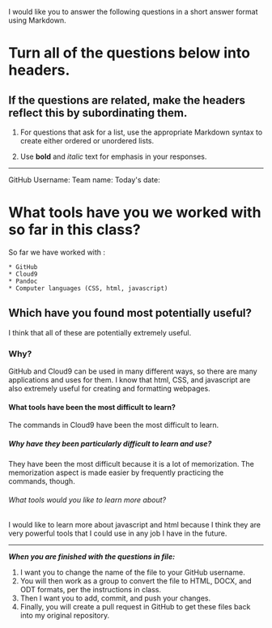 I would like you to answer the following questions in a short answer format using Markdown. 

# Turn all of the questions below into headers. 

## If the questions are related, make the headers reflect this by subordinating them.  

1. For questions that ask for a list, use the appropriate Markdown syntax to create either ordered or unordered lists. 

2. Use **bold** and *italic* text for emphasis in your responses.

* * *

GitHub Username: 
Team name: 
Today's date: 

# What tools have you we worked with so far in this class?

So far we have worked with :

    * GitHub
    * Cloud9
    * Pandoc
    * Computer languages (CSS, html, javascript)

## Which have you found most potentially useful? 

I think that all of these are potentially extremely useful.


### Why? 

GitHub and Cloud9 can be used in many different ways, so there are many applications and uses for them.
I know that html, CSS, and javascript are also extremely useful for creating and
formatting webpages.

#### What tools have been the most difficult to learn? 

The commands in Cloud9 have been the most difficult to learn.

##### Why have they been particularly difficult to learn and use?

They have been the most difficult because it is a lot of memorization. The memorization
aspect is made easier by frequently practicing the commands, though.

###### What tools would you like to learn more about?

I would like to learn more about javascript and html because I think they are very 
powerful tools that I could use in any job I have in the future.

* * * 

***When you are finished with the questions in file:*** 

1. I want you to change the name of the file to your GitHub username. 
2. You will then work as a group to convert the file to HTML, DOCX, and ODT formats, per the instructions in  class. 
3. Then I want you to add, commit, and push your changes. 
4. Finally, you will create a pull request in GitHub to get these files back into my original repository. 